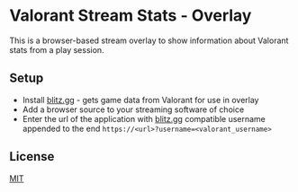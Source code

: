 # Valorant Stream Stats - Overlay

This is a browser-based stream overlay to show information about Valorant stats from a play session.

## Setup

* Install [blitz.gg](https://blitz.gg) - gets game data from Valorant for use in overlay
* Add a browser source to your streaming software of choice
* Enter the url of the application with [blitz.gg](https://blitz.gg) compatible username appended to the end `https://<url>?username=<valorant_username>`

## License
[MIT](https://choosealicense.com/licenses/mit/)
